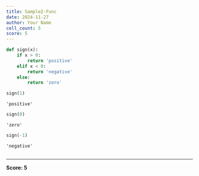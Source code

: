 ```yaml
---
title: Sample2-Func
date: 2024-11-27
author: Your Name
cell_count: 5
score: 5
---
```


```python
def sign(x):
    if x > 0:
        return 'positive'
    elif x < 0:
        return 'negative'
    else:
        return 'zero'
```


```python
sign(1)
```




    'positive'




```python
sign(0)
```




    'zero'




```python
sign(-1)
```




    'negative'




```python

```


---
**Score: 5**
